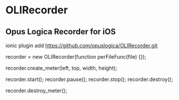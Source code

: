 OLIRecorder
=========

Opus Logica Recorder for iOS
---------------------------
ionic plugin add https://github.com/opuslogica/OLIRecorder.git

recorder = new OLIRecorder(function perFileFunc(file) {});

recorder.create_meter(left, top, width, height);

recorder.start();
recorder.pause();
recorder.stop();
recorder.destroy();

recorder.destroy_meter();
